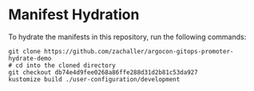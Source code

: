 # Manifest Hydration

To hydrate the manifests in this repository, run the following commands:

```shell
git clone https://github.com/zachaller/argocon-gitops-promoter-hydrate-demo
# cd into the cloned directory
git checkout db74e4d9fee0268a86ffe288d31d2b81c53da927
kustomize build ./user-configuration/development
```
